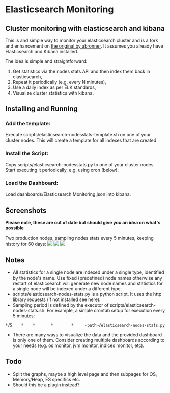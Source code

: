 # Elasticsearch Monitoring

## Cluster monitoring with elasticsearch and kibana
This is and simple way to monitor your elasticsearch cluster and is a fork and enhancement on [the original by abronner](https://github.com/abronner/elasticsearch-monitoring). It assumes you already have Elasticsearch and Kibana installed.

The idea is simple and straightforward:

1. Get statistics via the nodes stats API and then index them back in elasticsearch,
2. Repeat it periodically (e.g. every N minutes),
3. Use a daily index as per ELK standards,
4. Visualize cluster statistics with kibana.

## Installing and Running
### Add the template:
Execute scripts/elasticsearch-nodesstats-template.sh on one of your cluster nodes. This will create a template for all indexes that are created.

### Install the Script:
Copy scripts/elasticsearch-nodesstats.py to one of your cluster nodes.
Start executing it periodically, e.g. using cron (below).

### Load the Dashboard:
Load dashboards/Elasticsearch Monitoring.json into kibana.

## Screenshots
**Please note, these are out of date but should give you an idea on what's possible**

Two production nodes, sampling nodes stats every 5 minutes, keeping history for 60 days:
![](https://raw.githubusercontent.com/markwalkom/elasticsearch-monitoring/master/screenshots/kibana-screenshot-1.png)
![](https://raw.githubusercontent.com/markwalkom/elasticsearch-monitoring/master/screenshots/kibana-screenshot-2.png)
![](https://raw.githubusercontent.com/markwalkom/elasticsearch-monitoring/master/screenshots/kibana-screenshot-3.png)

## Notes
* All statistics for a single node are indexed under a single type, identified by the node's name. Use fixed (predefined) node names otherwise any restart of elasticsearch will generate new node names and statistics for a single node will be indexed under a different type.
* scripts/elasticsearch-nodes-stats.py is a python script. It uses the http library [requests](http://docs.python-requests.org/en/latest) (if not installed see [here](http://docs.python-requests.org/en/latest/user/install/#install)).
* Sampling period is defined by the executor of scripts/elasticsearch-nodes-stats.sh. For example, a simple crontab setup for execution every 5 minutes: 
````
*/5    *    *       *        *     <path>/elasticsearch-nodes-stats.py
````
* There are many ways to visualize the data and the provided dashboard is only one of them. Consider creating multiple dashboards according to your needs (e.g. os monitor, jvm monitor, indices monitor, etc).

## Todo
* Split the graphs, maybe a high level page and then subpages for OS, Memory/Heap, ES specifics etc.
* Should this be a plugin instead?
